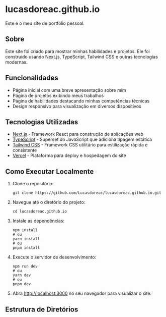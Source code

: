 # lucasdoreac.github.io

Este é o meu site de portfólio pessoal.

## Sobre

Este site foi criado para mostrar minhas habilidades e projetos. Ele foi construído usando Next.js, TypeScript, Tailwind CSS e outras tecnologias modernas.

## Funcionalidades

*   Página inicial com uma breve apresentação sobre mim
*   Página de projetos exibindo meus trabalhos
*   Página de habilidades destacando minhas competências técnicas
*   Design responsivo para visualização em diversos dispositivos

## Tecnologias Utilizadas

*   [Next.js](https://nextjs.org/) - Framework React para construção de aplicações web
*   [TypeScript](https://www.typescriptlang.org/) - Superset do JavaScript que adiciona tipagem estática
*   [Tailwind CSS](https://tailwindcss.com/) - Framework CSS utilitário para estilização rápida e consistente
*   [Vercel](https://vercel.com/) - Plataforma para deploy e hospedagem do site

## Como Executar Localmente

1.  Clone o repositório:

    ```
    git clone https://github.com/Lucasdoreac/lucasdoreac.github.io.git
    ```

2.  Navegue até o diretório do projeto:

    ```
    cd lucasdoreac.github.io
    ```

3.  Instale as dependências:

    ```
    npm install
    # ou
    yarn install
    # ou
    pnpm install
    ```

4.  Execute o servidor de desenvolvimento:

    ```
    npm run dev
    # ou
    yarn dev
    # ou
    pnpm dev
    ```

5.  Abra [http://localhost:3000](http://localhost:3000) no seu navegador para visualizar o site.

## Estrutura de Diretórios
